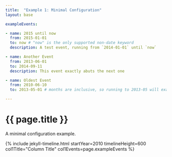 ```yaml
---
title:  "Example 1: Minimal Configuration"
layout: base

exampleEvents:

- name: 2015 until now
  from: 2015-01-01
  to: now # "now" is the only supported non-date keyword
  description: A test event, running from `2014-01-01` until `now`

- name: Another Event
  from: 2013-06-01
  to: 2014-09-11
  description: This event exactly abuts the next one

- name: Oldest Event
  from: 2010-06-10
  to: 2013-05-01 # months are inclusive, so running to 2013-05 will exactly meet the next event that starts at 2013-06

---
```


# {{ page.title }}

A minimal configuration example.

{% include jekyll-timeline.html
   startYear=2010
   timelineHeight=600
   col1Title="Column Title"
   col1Events=page.exampleEvents
%}
